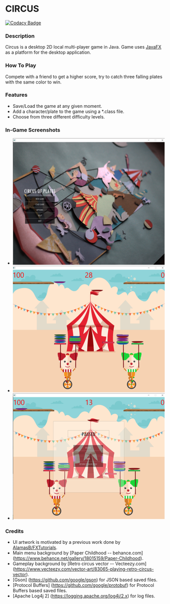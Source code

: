 # CIRCUS #

[![Codacy Badge](https://api.codacy.com/project/badge/Grade/53e31fb210024e91803bdcb5fb1728a6)](https://www.codacy.com?utm_source=git@bitbucket.org&amp;utm_medium=referral&amp;utm_content=circusfreaks/circus-of-plates&amp;utm_campaign=Badge_Grade)

### Description
Circus is a desktop 2D local multi-player game in Java. Game uses [JavaFX](http://docs.oracle.com/javase/8/javase-clienttechnologies.htm) as a platform for the desktop application.

### How To Play
Compete with a friend to get a higher score, try to catch three falling plates with the same color to win.

### Features
* Save/Load the game at any given moment.
* Add a character/plate to the game using a *.class file.
* Choose from three different difficulty levels.

### In-Game Screenshots
* <img src="https://github.com/AhmedWalidKamal/circus/blob/master/screenshots/Screenshot_1.png" height="400" />

* <img src="https://github.com/AhmedWalidKamal/circus/blob/master/screenshots/Screenshot_2.png" height="400" />

* <img src="https://github.com/AhmedWalidKamal/circus/blob/master/screenshots/Screenshot_3.png" height="400" />

### Credits
* UI artwork is motivated by a previous work done by [AlamasB/FXTutorials](https://github.com/AlmasB/FXTutorials).
* Main menu background by [Paper Childhood -- behance.com] (https://www.behance.net/gallery/18015159/Paper-Childhood).
* Gameplay background by [Retro circus vector -- Vecteezy.com] (https://www.vecteezy.com/vector-art/83065-playing-retro-circus-vector).
* [Gson] (https://github.com/google/gson) for JSON based saved files.
* [Protocol Buffers] (https://github.com/google/protobuf) for Protocol Buffers based saved files.
* [Apache Log4j 2] (https://logging.apache.org/log4j/2.x) for log files.
